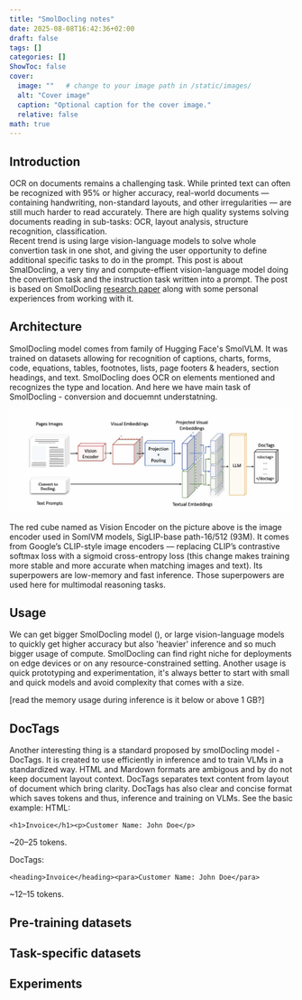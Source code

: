 ```yaml
---
title: "SmolDocling notes"
date: 2025-08-08T16:42:36+02:00
draft: false
tags: []
categories: []
ShowToc: false
cover:
  image: ""   # change to your image path in /static/images/
  alt: "Cover image"
  caption: "Optional caption for the cover image."
  relative: false
math: true
---
```


## Introduction
OCR on documents remains a challenging task. While printed text can often be recognized with 95% or higher accuracy, real-world documents — containing handwriting, non-standard layouts, and other irregularities — are still much harder to read accurately. There are high quality systems solving documents reading in sub-tasks: OCR, layout analysis, structure recognition, classification.  
Recent trend is using large vision-language models to solve whole convertion task in one shot, and giving the user opportunity to define additional specific tasks to do in the prompt. 
This post is about SmalDocling, a very tiny and compute-effient vision-language model doing the convertion task and the instruction task written into a prompt. The post is based on SmolDocling [research paper](https://arxiv.org/abs/2503.11576) along with some personal experiences from working with it.


## Architecture
SmolDocling model comes from family of Hugging Face's SmolVLM. It was trained on datasets allowing for recognition of captions, charts, forms, code, equations, tables, footnotes, lists, page footers & headers, section headings, and text. SmolDocling does OCR on elements mentioned and recognizes the type and location. And here we have main task of SmolDocling - conversion and docuemnt understatning.

<img src="/images/0001.jpg" alt="Sample" width="800">

The red cube named as Vision Encoder on the picture above is the image encoder used in SomlVM models, SigLIP-base path-16/512 (93M). It comes from Google’s CLIP-style image encoders — replacing CLIP’s contrastive softmax loss with a sigmoid cross-entropy loss (this change makes training more stable and more accurate when matching images and text). Its superpowers are low-memory and fast inference. Those superpowers are used here for multimodal reasoning tasks.  


## Usage
We can get bigger SmolDocling model (), or large vision-language models to quickly get higher accuracy but also 'heavier' inference and so much bigger usage of compute. 
SmolDocling can find right niche for deployments on edge devices or on any resource-constrained setting. Another usage is quick prototyping and  experimentation, it's always better to start with small and quick models and avoid complexity that comes with a size.  

[read the memory usage during inference is it below or above 1 GB?]

## DocTags
Another interesting thing is a standard proposed by smolDocling model - DocTags. It is created to use efficiently in inference and to train VLMs in a standardized way. HTML and Mardown formats are ambigous and by do not keep document layout context. DocTags separates text content from layout of document which bring clarity. DocTags has also clear and concise format which saves tokens and thus, inference and training on VLMs. See the basic example: 
HTML:
```
<h1>Invoice</h1><p>Customer Name: John Doe</p>
```
~20–25 tokens.

DocTags:
```
<heading>Invoice</heading><para>Customer Name: John Doe</para>
```
~12–15 tokens.


## Pre-training datasets


## Task-specific datasets

## Experiments
